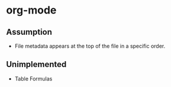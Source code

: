 # org-mode

## Assumption

- File metadata appears at the top of the file in a specific order.

## Unimplemented

- Table Formulas
